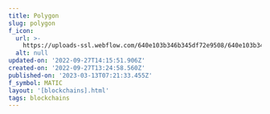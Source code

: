 ```yaml
---
title: Polygon
slug: polygon
f_icon:
  url: >-
    https://uploads-ssl.webflow.com/640e103b346b345df72e9508/640e103b346b34a87d2e9551_Polygon.png
  alt: null
updated-on: '2022-09-27T14:15:51.906Z'
created-on: '2022-09-27T13:24:58.560Z'
published-on: '2023-03-13T07:21:33.455Z'
f_symbol: MATIC
layout: '[blockchains].html'
tags: blockchains
---
```



